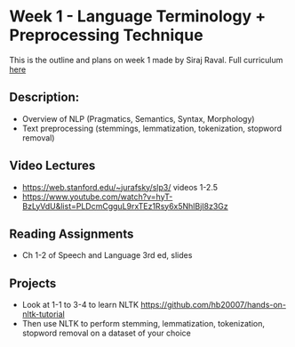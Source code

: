 # Week 1 - Language Terminology + Preprocessing Technique

This is the outline and plans on week 1 made by Siraj Raval. Full curriculum [here](https://github.com/llSourcell/Learn-Natural-Language-Processing-Curriculum/blob/master/README.md#week-1---language-terminology--preprocessing-techniques)

## Description:

- Overview of NLP (Pragmatics, Semantics, Syntax, Morphology)
- Text preprocessing (stemmings, lemmatization, tokenization, stopword removal)

## Video Lectures

- https://web.stanford.edu/~jurafsky/slp3/ videos 1-2.5
- https://www.youtube.com/watch?v=hyT-BzLyVdU&list=PLDcmCgguL9rxTEz1Rsy6x5NhlBjI8z3Gz

## Reading Assignments

- Ch 1-2 of Speech and Language 3rd ed, slides

## Projects

- Look at 1-1 to 3-4 to learn NLTK https://github.com/hb20007/hands-on-nltk-tutorial
- Then use NLTK to perform stemming, lemmatization, tokenization, stopword removal on a dataset of your choice
